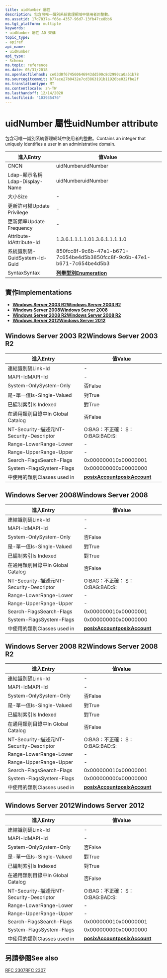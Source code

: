 ```yaml
---
title: uidNumber 屬性
description: 包含可唯一識別系統管理網域中使用者的整數。
ms.assetid: 17d7837a-f66e-4357-96d7-13fb47ce8bb6
ms.tgt_platform: multiple
keywords:
- uidNumber 屬性 AD 架構
topic_type:
- apiref
api_name:
- uidNumber
api_type:
- Schema
ms.topic: reference
ms.date: 05/31/2018
ms.openlocfilehash: ce03d0f674560646943dd590c8d2990ca0a51b78
ms.sourcegitcommit: b77ace27b0432e7cd3863191b11926be032fbe2f
ms.translationtype: MT
ms.contentlocale: zh-TW
ms.lasthandoff: 12/14/2020
ms.locfileid: "103935476"
---
```

# <a name="uidnumber-attribute"></a><span data-ttu-id="7ff46-104">uidNumber 屬性</span><span class="sxs-lookup"><span data-stu-id="7ff46-104">uidNumber attribute</span></span>

<span data-ttu-id="7ff46-105">包含可唯一識別系統管理網域中使用者的整數。</span><span class="sxs-lookup"><span data-stu-id="7ff46-105">Contains an integer that uniquely identifies a user in an administrative domain.</span></span>



| <span data-ttu-id="7ff46-106">進入</span><span class="sxs-lookup"><span data-stu-id="7ff46-106">Entry</span></span> | <span data-ttu-id="7ff46-107">值</span><span class="sxs-lookup"><span data-stu-id="7ff46-107">Value</span></span> |
|-------------------|--------------------------------------|
| <span data-ttu-id="7ff46-108">CN</span><span class="sxs-lookup"><span data-stu-id="7ff46-108">CN</span></span>                | <span data-ttu-id="7ff46-109">uidNumber</span><span class="sxs-lookup"><span data-stu-id="7ff46-109">uidNumber</span></span>                            |
| <span data-ttu-id="7ff46-110">Ldap-顯示名稱</span><span class="sxs-lookup"><span data-stu-id="7ff46-110">Ldap-Display-Name</span></span> | <span data-ttu-id="7ff46-111">uidNumber</span><span class="sxs-lookup"><span data-stu-id="7ff46-111">uidNumber</span></span>                            |
| <span data-ttu-id="7ff46-112">大小</span><span class="sxs-lookup"><span data-stu-id="7ff46-112">Size</span></span>              | \-                                   |
| <span data-ttu-id="7ff46-113">更新許可權</span><span class="sxs-lookup"><span data-stu-id="7ff46-113">Update Privilege</span></span>  | \-                                   |
| <span data-ttu-id="7ff46-114">更新頻率</span><span class="sxs-lookup"><span data-stu-id="7ff46-114">Update Frequency</span></span>  | \-                                   |
| <span data-ttu-id="7ff46-115">Attribute-Id</span><span class="sxs-lookup"><span data-stu-id="7ff46-115">Attribute-Id</span></span>      | <span data-ttu-id="7ff46-116">1.3.6.1.1.1.1.0</span><span class="sxs-lookup"><span data-stu-id="7ff46-116">1.3.6.1.1.1.1.0</span></span>                      |
| <span data-ttu-id="7ff46-117">系統識別碼-Guid</span><span class="sxs-lookup"><span data-stu-id="7ff46-117">System-Id-Guid</span></span>    | <span data-ttu-id="7ff46-118">850fcc8f-9c6b-47e1-b671-7c654be4d5b3</span><span class="sxs-lookup"><span data-stu-id="7ff46-118">850fcc8f-9c6b-47e1-b671-7c654be4d5b3</span></span> |
| <span data-ttu-id="7ff46-119">Syntax</span><span class="sxs-lookup"><span data-stu-id="7ff46-119">Syntax</span></span>            | [<span data-ttu-id="7ff46-120">**列舉型別**</span><span class="sxs-lookup"><span data-stu-id="7ff46-120">**Enumeration**</span></span>](s-enumeration.md) |



## <a name="implementations"></a><span data-ttu-id="7ff46-121">實作</span><span class="sxs-lookup"><span data-stu-id="7ff46-121">Implementations</span></span>

-   [<span data-ttu-id="7ff46-122">**Windows Server 2003 R2**</span><span class="sxs-lookup"><span data-stu-id="7ff46-122">**Windows Server 2003 R2**</span></span>](#windows-server-2003-r2)
-   [<span data-ttu-id="7ff46-123">**Windows Server 2008**</span><span class="sxs-lookup"><span data-stu-id="7ff46-123">**Windows Server 2008**</span></span>](#windows-server-2008)
-   [<span data-ttu-id="7ff46-124">**Windows Server 2008 R2**</span><span class="sxs-lookup"><span data-stu-id="7ff46-124">**Windows Server 2008 R2**</span></span>](#windows-server-2008-r2)
-   [<span data-ttu-id="7ff46-125">**Windows Server 2012**</span><span class="sxs-lookup"><span data-stu-id="7ff46-125">**Windows Server 2012**</span></span>](#windows-server-2012)

## <a name="windows-server-2003-r2"></a><span data-ttu-id="7ff46-126">Windows Server 2003 R2</span><span class="sxs-lookup"><span data-stu-id="7ff46-126">Windows Server 2003 R2</span></span>



| <span data-ttu-id="7ff46-127">進入</span><span class="sxs-lookup"><span data-stu-id="7ff46-127">Entry</span></span> | <span data-ttu-id="7ff46-128">值</span><span class="sxs-lookup"><span data-stu-id="7ff46-128">Value</span></span> |
|------------------------|---------------------------------------------------|
| <span data-ttu-id="7ff46-129">連結識別碼</span><span class="sxs-lookup"><span data-stu-id="7ff46-129">Link-Id</span></span>                | \-                                                |
| <span data-ttu-id="7ff46-130">MAPI-Id</span><span class="sxs-lookup"><span data-stu-id="7ff46-130">MAPI-Id</span></span>                | \-                                                |
| <span data-ttu-id="7ff46-131">System-Only</span><span class="sxs-lookup"><span data-stu-id="7ff46-131">System-Only</span></span>            | <span data-ttu-id="7ff46-132">否</span><span class="sxs-lookup"><span data-stu-id="7ff46-132">False</span></span>                                             |
| <span data-ttu-id="7ff46-133">是-單一值</span><span class="sxs-lookup"><span data-stu-id="7ff46-133">Is-Single-Valued</span></span>       | <span data-ttu-id="7ff46-134">對</span><span class="sxs-lookup"><span data-stu-id="7ff46-134">True</span></span>                                              |
| <span data-ttu-id="7ff46-135">已編制索引</span><span class="sxs-lookup"><span data-stu-id="7ff46-135">Is Indexed</span></span>             | <span data-ttu-id="7ff46-136">對</span><span class="sxs-lookup"><span data-stu-id="7ff46-136">True</span></span>                                              |
| <span data-ttu-id="7ff46-137">在通用類別目錄中</span><span class="sxs-lookup"><span data-stu-id="7ff46-137">In Global Catalog</span></span>      | <span data-ttu-id="7ff46-138">否</span><span class="sxs-lookup"><span data-stu-id="7ff46-138">False</span></span>                                             |
| <span data-ttu-id="7ff46-139">NT-Security-描述元</span><span class="sxs-lookup"><span data-stu-id="7ff46-139">NT-Security-Descriptor</span></span> | <span data-ttu-id="7ff46-140">O:BAG：不正確： S：</span><span class="sxs-lookup"><span data-stu-id="7ff46-140">O:BAG:BAD:S:</span></span>                                      |
| <span data-ttu-id="7ff46-141">Range-Lower</span><span class="sxs-lookup"><span data-stu-id="7ff46-141">Range-Lower</span></span>            | \-                                                |
| <span data-ttu-id="7ff46-142">Range-Upper</span><span class="sxs-lookup"><span data-stu-id="7ff46-142">Range-Upper</span></span>            | \-                                                |
| <span data-ttu-id="7ff46-143">Search-Flags</span><span class="sxs-lookup"><span data-stu-id="7ff46-143">Search-Flags</span></span>           | <span data-ttu-id="7ff46-144">0x00000001</span><span class="sxs-lookup"><span data-stu-id="7ff46-144">0x00000001</span></span>                                        |
| <span data-ttu-id="7ff46-145">System-Flags</span><span class="sxs-lookup"><span data-stu-id="7ff46-145">System-Flags</span></span>           | <span data-ttu-id="7ff46-146">0x00000000</span><span class="sxs-lookup"><span data-stu-id="7ff46-146">0x00000000</span></span>                                        |
| <span data-ttu-id="7ff46-147">中使用的類別</span><span class="sxs-lookup"><span data-stu-id="7ff46-147">Classes used in</span></span>        | [<span data-ttu-id="7ff46-148">**posixAccount**</span><span class="sxs-lookup"><span data-stu-id="7ff46-148">**posixAccount**</span></span>](c-posixaccount.md)<br/> |



## <a name="windows-server-2008"></a><span data-ttu-id="7ff46-149">Windows Server 2008</span><span class="sxs-lookup"><span data-stu-id="7ff46-149">Windows Server 2008</span></span>



| <span data-ttu-id="7ff46-150">進入</span><span class="sxs-lookup"><span data-stu-id="7ff46-150">Entry</span></span> | <span data-ttu-id="7ff46-151">值</span><span class="sxs-lookup"><span data-stu-id="7ff46-151">Value</span></span> |
|------------------------|---------------------------------------------------|
| <span data-ttu-id="7ff46-152">連結識別碼</span><span class="sxs-lookup"><span data-stu-id="7ff46-152">Link-Id</span></span>                | \-                                                |
| <span data-ttu-id="7ff46-153">MAPI-Id</span><span class="sxs-lookup"><span data-stu-id="7ff46-153">MAPI-Id</span></span>                | \-                                                |
| <span data-ttu-id="7ff46-154">System-Only</span><span class="sxs-lookup"><span data-stu-id="7ff46-154">System-Only</span></span>            | <span data-ttu-id="7ff46-155">否</span><span class="sxs-lookup"><span data-stu-id="7ff46-155">False</span></span>                                             |
| <span data-ttu-id="7ff46-156">是-單一值</span><span class="sxs-lookup"><span data-stu-id="7ff46-156">Is-Single-Valued</span></span>       | <span data-ttu-id="7ff46-157">對</span><span class="sxs-lookup"><span data-stu-id="7ff46-157">True</span></span>                                              |
| <span data-ttu-id="7ff46-158">已編制索引</span><span class="sxs-lookup"><span data-stu-id="7ff46-158">Is Indexed</span></span>             | <span data-ttu-id="7ff46-159">對</span><span class="sxs-lookup"><span data-stu-id="7ff46-159">True</span></span>                                              |
| <span data-ttu-id="7ff46-160">在通用類別目錄中</span><span class="sxs-lookup"><span data-stu-id="7ff46-160">In Global Catalog</span></span>      | <span data-ttu-id="7ff46-161">否</span><span class="sxs-lookup"><span data-stu-id="7ff46-161">False</span></span>                                             |
| <span data-ttu-id="7ff46-162">NT-Security-描述元</span><span class="sxs-lookup"><span data-stu-id="7ff46-162">NT-Security-Descriptor</span></span> | <span data-ttu-id="7ff46-163">O:BAG：不正確： S：</span><span class="sxs-lookup"><span data-stu-id="7ff46-163">O:BAG:BAD:S:</span></span>                                      |
| <span data-ttu-id="7ff46-164">Range-Lower</span><span class="sxs-lookup"><span data-stu-id="7ff46-164">Range-Lower</span></span>            | \-                                                |
| <span data-ttu-id="7ff46-165">Range-Upper</span><span class="sxs-lookup"><span data-stu-id="7ff46-165">Range-Upper</span></span>            | \-                                                |
| <span data-ttu-id="7ff46-166">Search-Flags</span><span class="sxs-lookup"><span data-stu-id="7ff46-166">Search-Flags</span></span>           | <span data-ttu-id="7ff46-167">0x00000001</span><span class="sxs-lookup"><span data-stu-id="7ff46-167">0x00000001</span></span>                                        |
| <span data-ttu-id="7ff46-168">System-Flags</span><span class="sxs-lookup"><span data-stu-id="7ff46-168">System-Flags</span></span>           | <span data-ttu-id="7ff46-169">0x00000000</span><span class="sxs-lookup"><span data-stu-id="7ff46-169">0x00000000</span></span>                                        |
| <span data-ttu-id="7ff46-170">中使用的類別</span><span class="sxs-lookup"><span data-stu-id="7ff46-170">Classes used in</span></span>        | [<span data-ttu-id="7ff46-171">**posixAccount**</span><span class="sxs-lookup"><span data-stu-id="7ff46-171">**posixAccount**</span></span>](c-posixaccount.md)<br/> |



## <a name="windows-server-2008-r2"></a><span data-ttu-id="7ff46-172">Windows Server 2008 R2</span><span class="sxs-lookup"><span data-stu-id="7ff46-172">Windows Server 2008 R2</span></span>



| <span data-ttu-id="7ff46-173">進入</span><span class="sxs-lookup"><span data-stu-id="7ff46-173">Entry</span></span> | <span data-ttu-id="7ff46-174">值</span><span class="sxs-lookup"><span data-stu-id="7ff46-174">Value</span></span> |
|------------------------|---------------------------------------------------|
| <span data-ttu-id="7ff46-175">連結識別碼</span><span class="sxs-lookup"><span data-stu-id="7ff46-175">Link-Id</span></span>                | \-                                                |
| <span data-ttu-id="7ff46-176">MAPI-Id</span><span class="sxs-lookup"><span data-stu-id="7ff46-176">MAPI-Id</span></span>                | \-                                                |
| <span data-ttu-id="7ff46-177">System-Only</span><span class="sxs-lookup"><span data-stu-id="7ff46-177">System-Only</span></span>            | <span data-ttu-id="7ff46-178">否</span><span class="sxs-lookup"><span data-stu-id="7ff46-178">False</span></span>                                             |
| <span data-ttu-id="7ff46-179">是-單一值</span><span class="sxs-lookup"><span data-stu-id="7ff46-179">Is-Single-Valued</span></span>       | <span data-ttu-id="7ff46-180">對</span><span class="sxs-lookup"><span data-stu-id="7ff46-180">True</span></span>                                              |
| <span data-ttu-id="7ff46-181">已編制索引</span><span class="sxs-lookup"><span data-stu-id="7ff46-181">Is Indexed</span></span>             | <span data-ttu-id="7ff46-182">對</span><span class="sxs-lookup"><span data-stu-id="7ff46-182">True</span></span>                                              |
| <span data-ttu-id="7ff46-183">在通用類別目錄中</span><span class="sxs-lookup"><span data-stu-id="7ff46-183">In Global Catalog</span></span>      | <span data-ttu-id="7ff46-184">否</span><span class="sxs-lookup"><span data-stu-id="7ff46-184">False</span></span>                                             |
| <span data-ttu-id="7ff46-185">NT-Security-描述元</span><span class="sxs-lookup"><span data-stu-id="7ff46-185">NT-Security-Descriptor</span></span> | <span data-ttu-id="7ff46-186">O:BAG：不正確： S：</span><span class="sxs-lookup"><span data-stu-id="7ff46-186">O:BAG:BAD:S:</span></span>                                      |
| <span data-ttu-id="7ff46-187">Range-Lower</span><span class="sxs-lookup"><span data-stu-id="7ff46-187">Range-Lower</span></span>            | \-                                                |
| <span data-ttu-id="7ff46-188">Range-Upper</span><span class="sxs-lookup"><span data-stu-id="7ff46-188">Range-Upper</span></span>            | \-                                                |
| <span data-ttu-id="7ff46-189">Search-Flags</span><span class="sxs-lookup"><span data-stu-id="7ff46-189">Search-Flags</span></span>           | <span data-ttu-id="7ff46-190">0x00000001</span><span class="sxs-lookup"><span data-stu-id="7ff46-190">0x00000001</span></span>                                        |
| <span data-ttu-id="7ff46-191">System-Flags</span><span class="sxs-lookup"><span data-stu-id="7ff46-191">System-Flags</span></span>           | <span data-ttu-id="7ff46-192">0x00000000</span><span class="sxs-lookup"><span data-stu-id="7ff46-192">0x00000000</span></span>                                        |
| <span data-ttu-id="7ff46-193">中使用的類別</span><span class="sxs-lookup"><span data-stu-id="7ff46-193">Classes used in</span></span>        | [<span data-ttu-id="7ff46-194">**posixAccount**</span><span class="sxs-lookup"><span data-stu-id="7ff46-194">**posixAccount**</span></span>](c-posixaccount.md)<br/> |



## <a name="windows-server-2012"></a><span data-ttu-id="7ff46-195">Windows Server 2012</span><span class="sxs-lookup"><span data-stu-id="7ff46-195">Windows Server 2012</span></span>



| <span data-ttu-id="7ff46-196">進入</span><span class="sxs-lookup"><span data-stu-id="7ff46-196">Entry</span></span> | <span data-ttu-id="7ff46-197">值</span><span class="sxs-lookup"><span data-stu-id="7ff46-197">Value</span></span> |
|------------------------|---------------------------------------------------|
| <span data-ttu-id="7ff46-198">連結識別碼</span><span class="sxs-lookup"><span data-stu-id="7ff46-198">Link-Id</span></span>                | \-                                                |
| <span data-ttu-id="7ff46-199">MAPI-Id</span><span class="sxs-lookup"><span data-stu-id="7ff46-199">MAPI-Id</span></span>                | \-                                                |
| <span data-ttu-id="7ff46-200">System-Only</span><span class="sxs-lookup"><span data-stu-id="7ff46-200">System-Only</span></span>            | <span data-ttu-id="7ff46-201">否</span><span class="sxs-lookup"><span data-stu-id="7ff46-201">False</span></span>                                             |
| <span data-ttu-id="7ff46-202">是-單一值</span><span class="sxs-lookup"><span data-stu-id="7ff46-202">Is-Single-Valued</span></span>       | <span data-ttu-id="7ff46-203">對</span><span class="sxs-lookup"><span data-stu-id="7ff46-203">True</span></span>                                              |
| <span data-ttu-id="7ff46-204">已編制索引</span><span class="sxs-lookup"><span data-stu-id="7ff46-204">Is Indexed</span></span>             | <span data-ttu-id="7ff46-205">對</span><span class="sxs-lookup"><span data-stu-id="7ff46-205">True</span></span>                                              |
| <span data-ttu-id="7ff46-206">在通用類別目錄中</span><span class="sxs-lookup"><span data-stu-id="7ff46-206">In Global Catalog</span></span>      | <span data-ttu-id="7ff46-207">否</span><span class="sxs-lookup"><span data-stu-id="7ff46-207">False</span></span>                                             |
| <span data-ttu-id="7ff46-208">NT-Security-描述元</span><span class="sxs-lookup"><span data-stu-id="7ff46-208">NT-Security-Descriptor</span></span> | <span data-ttu-id="7ff46-209">O:BAG：不正確： S：</span><span class="sxs-lookup"><span data-stu-id="7ff46-209">O:BAG:BAD:S:</span></span>                                      |
| <span data-ttu-id="7ff46-210">Range-Lower</span><span class="sxs-lookup"><span data-stu-id="7ff46-210">Range-Lower</span></span>            | \-                                                |
| <span data-ttu-id="7ff46-211">Range-Upper</span><span class="sxs-lookup"><span data-stu-id="7ff46-211">Range-Upper</span></span>            | \-                                                |
| <span data-ttu-id="7ff46-212">Search-Flags</span><span class="sxs-lookup"><span data-stu-id="7ff46-212">Search-Flags</span></span>           | <span data-ttu-id="7ff46-213">0x00000001</span><span class="sxs-lookup"><span data-stu-id="7ff46-213">0x00000001</span></span>                                        |
| <span data-ttu-id="7ff46-214">System-Flags</span><span class="sxs-lookup"><span data-stu-id="7ff46-214">System-Flags</span></span>           | <span data-ttu-id="7ff46-215">0x00000000</span><span class="sxs-lookup"><span data-stu-id="7ff46-215">0x00000000</span></span>                                        |
| <span data-ttu-id="7ff46-216">中使用的類別</span><span class="sxs-lookup"><span data-stu-id="7ff46-216">Classes used in</span></span>        | [<span data-ttu-id="7ff46-217">**posixAccount**</span><span class="sxs-lookup"><span data-stu-id="7ff46-217">**posixAccount**</span></span>](c-posixaccount.md)<br/> |



## <a name="see-also"></a><span data-ttu-id="7ff46-218">另請參閱</span><span class="sxs-lookup"><span data-stu-id="7ff46-218">See also</span></span>

<dl> <dt>

[<span data-ttu-id="7ff46-219">RFC 2307</span><span class="sxs-lookup"><span data-stu-id="7ff46-219">RFC 2307</span></span>](https://www.ietf.org/rfc/rfc2307.txt)
</dt> </dl>

 

 





